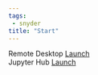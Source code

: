 ```yaml
---
tags:
 - snyder
title: "Start"
---
```


<div class="launch">
	<div class="panel">
		Remote Desktop
		<a class="btn btn-launch" href="https://desktop.${resource.frontend}.rcac.purdue.edu/" title="Remote Desktop" target="_blank" rel="noopener">Launch</a>
	</div>
	<div class="panel">
		Jupyter Hub
		<a class="btn btn-launch" href="https://notebook.${resource.frontend}.rcac.purdue.edu/" title="Launch Jupyter Hub" target="_blank" rel="noopener">Launch</a>
	</div>
</div>
